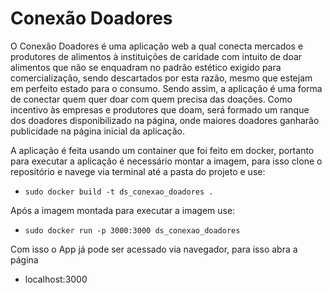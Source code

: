 # Conexão Doadores 

O Conexão Doadores é uma aplicação web a qual conecta mercados e produtores de alimentos à instituições de 
caridade com intuito de doar alimentos que não se enquadram no padrão estético exigido para comercialização,
sendo descartados por esta razão, mesmo que estejam em perfeito estado para o consumo. Sendo assim, a 
aplicação é uma forma de conectar quem quer doar com quem precisa das doações. Como incentivo às empresas e 
produtores que doam, será formado um ranque dos doadores disponibilizado na página, onde maiores doadores 
ganharão publicidade na página inicial da aplicação.


A aplicação é feita usando um container que foi feito em docker, portanto para executar a aplicação é necessário
montar a imagem, para isso clone o repositório e navege via terminal até a pasta do projeto e use:

* `sudo docker build -t ds_conexao_doadores .`

Após a imagem montada para executar a imagem use:

* `sudo docker run -p 3000:3000 ds_conexao_doadores`

Com isso o App já pode ser acessado via navegador, para isso abra a página 

* localhost:3000







